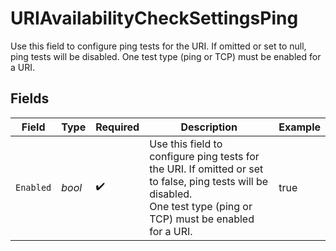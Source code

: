 # URIAvailabilityCheckSettingsPing

  Use this field to configure ping tests for the URI. If omitted or set to null, ping tests will be disabled.
  One test type (ping or TCP) must be enabled for a URI.


## Fields

| Field                                                                                                                                                               | Type                                                                                                                                                                | Required                                                                                                                                                            | Description                                                                                                                                                         | Example                                                                                                                                                             |
| ------------------------------------------------------------------------------------------------------------------------------------------------------------------- | ------------------------------------------------------------------------------------------------------------------------------------------------------------------- | ------------------------------------------------------------------------------------------------------------------------------------------------------------------- | ------------------------------------------------------------------------------------------------------------------------------------------------------------------- | ------------------------------------------------------------------------------------------------------------------------------------------------------------------- |
| `Enabled`                                                                                                                                                           | *bool*                                                                                                                                                              | :heavy_check_mark:                                                                                                                                                  | Use this field to configure ping tests for the URI. If omitted or set to false, ping tests will be disabled.<br/>One test type (ping or TCP) must be enabled for a URI. | true                                                                                                                                                                |